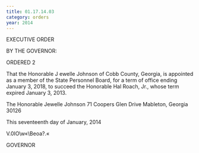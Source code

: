 ```yaml
---
title: 01.17.14.03
category: orders
year: 2014
---
```

 

EXECUTIVE ORDER

BY THE GOVERNOR:

ORDERED 2

That the Honorable J ewelle Johnson of Cobb County, Georgia, is
appointed as a member of the State Personnel Board, for a term of
office ending January 3, 2018, to succeed the Honorable Hal
Roach, Jr., whose term expired January 3, 2013.

The Honorable Jewelle Johnson
71 Coopers Glen Drive
Mableton, Georgia 30126

This seventeenth day of January, 2014

V\.0IO\w«\Beoa?.«

GOVERNOR

